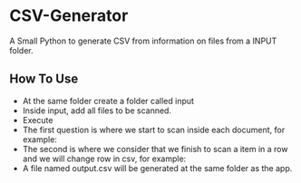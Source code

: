 # CSV-Generator
A Small Python to generate CSV from information on files from a INPUT folder.

## How To Use ##
- At the same folder create a folder called input
- Inside input, add all files to be scanned.
- Execute
- The first question is where we start to scan inside each document, for example: <item>
- The second is where we consider that we finish to scan a item in a row and we will change row in csv, for example: </item>
- A file named output.csv will be generated at the same folder as the app.
